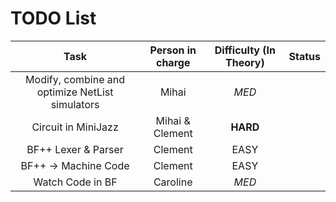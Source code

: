 # TODO List #

| Task | Person in charge | Difficulty (In Theory) | Status |
|:-:|:-:|:-:|:-:|
| Modify, combine and optimize NetList simulators | Mihai | _MED_ | |
| Circuit in MiniJazz | Mihai & Clement | **HARD** | |
| BF++ Lexer & Parser | Clement | EASY | |
| BF++ -> Machine Code | Clement | EASY | |
| Watch Code in BF | Caroline | _MED_ | |

